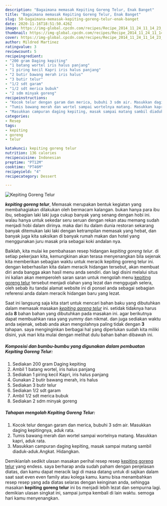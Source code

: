 ```yaml
---
description: "Bagaimana memasak Kepiting Goreng Telur, Enak Banget"
title: "Bagaimana memasak Kepiting Goreng Telur, Enak Banget"
slug: 50-bagaimana-memasak-kepiting-goreng-telur-enak-banget
date: 2020-11-16T18:51:50.426Z
image: https://img-global.cpcdn.com/recipes/Recipe_2014_11_24_11_14_23_449_5a1c3730aac4f36b024a/751x532cq70/kepiting-goreng-telur-foto-resep-utama.jpg
thumbnail: https://img-global.cpcdn.com/recipes/Recipe_2014_11_24_11_14_23_449_5a1c3730aac4f36b024a/751x532cq70/kepiting-goreng-telur-foto-resep-utama.jpg
cover: https://img-global.cpcdn.com/recipes/Recipe_2014_11_24_11_14_23_449_5a1c3730aac4f36b024a/751x532cq70/kepiting-goreng-telur-foto-resep-utama.jpg
author: Mildred Martinez
ratingvalue: 3
reviewcount: 5
recipeingredient:
- "200 gram Daging kepiting"
- "1 batang wortel iris halus panjang"
- "1 piring kecil Kapri iris halus panjang"
- "2 butir bawang merah iris halus"
- "3 butir telur"
- "1/2 sdt garam"
- "1/2 sdt merica bubuk"
- "2 sdm minyak goreng"
recipeinstructions:
- "Kocok telur dengan garam dan merica, bubuhi 3 sdm air. Masukkan daging kepitingnya, aduk rata."
- "Tumis bawang merah dan wortel sampai wortelnya matang. Masukkan kapri, aduk rata."
- "Masukkan campuran daging kepiting, masak sampai matang sambil diaduk-aduk.Angkat. Hidangkan."
categories:
- Resep
tags:
- kepiting
- goreng
- telur

katakunci: kepiting goreng telur 
nutrition: 136 calories
recipecuisine: Indonesian
preptime: "PT12M"
cooktime: "PT46M"
recipeyield: "4"
recipecategory: Dessert

---
```



![Kepiting Goreng Telur](https://img-global.cpcdn.com/recipes/Recipe_2014_11_24_11_14_23_449_5a1c3730aac4f36b024a/751x532cq70/kepiting-goreng-telur-foto-resep-utama.jpg)

<b><i>kepiting goreng telur</i></b>, Memasak merupakan bentuk kegiatan yang membahagiakan dilakukan oleh bermacam kalangan. bukan hanya para ibu ibu, sebagian laki laki juga cukup banyak yang senang dengan hobi ini. walau hanya untuk sekedar seru seruan dengan rekan atau memang sudah menjadi hobi dalam dirinya. maka dari itu dalam dunia restoran sekarang banyak ditemukan laki laki dengan ketrampilan memasak yang hebat, dan banyak juga kita saksikan di banyak rumah makan dan hotel yang menggunakan juru masak pria sebagai koki andalan nya.



Baiklah, kita mulai ke pembahasan resep hidangan <i>kepiting goreng telur</i>. di setiap pekerjaan kita, kemungkinan akan terasa menyenangkan bila sejenak kita memberikan sebagian waktu untuk meracik kepiting goreng telur ini. dengan keberhasilan kita dalam meracik hidangan tersebut, akan membuat diri anda bangga akan hasil menu anda sendiri. dan lagi disini melalui situs ini kalian akan memperoleh saran saran untuk mengolah menu <u>kepiting goreng telur</u> tersebut menjadi olahan yang lezat dan menggugah selera, oleh sebab itu tandai alamat website ini di ponsel anda sebagai sebagian referensi anda dalam meracik hidangan baru yang lezat.


Saat ini langsung saja kita start untuk mencari bahan baku yang dibutuhkan dalam memasak masakan <u><i>kepiting goreng telur</i></u> ini. setidak tidaknya harus ada <b>8</b> bahan bahan yang dibutuhkan pada masakan ini. agar berikutnya dapat membuahkan rasa yang yummy dan nikmat. dan juga sediakan waktu anda sejenak, sebab anda akan mengolahnya paling tidak dengan <b>3</b> tahapan. saya menginginkan berbagai hal yang diperlukan sudah kita miliki disini, yuk mari kita mulai dengan melihat dulu bahan bahan dibawah ini.

<!--inarticleads1-->

##### Komposisi dan bumbu-bumbu yang digunakan dalam pembuatan Kepiting Goreng Telur:

1. Sediakan 200 gram Daging kepiting
1. Ambil 1 batang wortel, iris halus panjang
1. Sediakan 1 piring kecil Kapri, iris halus panjang
1. Gunakan 2 butir bawang merah, iris halus
1. Sediakan 3 butir telur
1. Sediakan 1/2 sdt garam
1. Ambil 1/2 sdt merica bubuk
1. Sediakan 2 sdm minyak goreng




<!--inarticleads2-->

##### Tahapan mengolah Kepiting Goreng Telur:

1. Kocok telur dengan garam dan merica, bubuhi 3 sdm air. Masukkan daging kepitingnya, aduk rata.
1. Tumis bawang merah dan wortel sampai wortelnya matang. Masukkan kapri, aduk rata.
1. Masukkan campuran daging kepiting, masak sampai matang sambil diaduk-aduk.Angkat. Hidangkan.




Demikianlah sedikit ulasan masakan perihal resep resep <u>kepiting goreng telur</u> yang endess. saya berharap anda sudah paham dengan penjelasan diatas, dan kamu dapat meracik lagi di masa datang untuk di sajikan dalam saat saat even even family atau kolega kamu. kamu bisa menambahkan resep resep yang ada diatas selaras dengan keinginan anda, sehingga masakan <b>kepiting goreng telur</b> ini bs menjadi lebih lezat dan sempurna lagi. demikian ulasan singkat ini, sampai jumpa kembali di lain waktu. semoga hari kamu menyenangkan.
